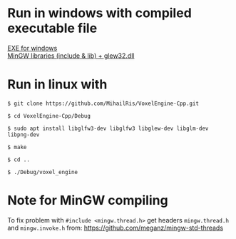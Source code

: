 # Run in windows with compiled executable file

[EXE for windows](https://drive.google.com/file/d/1JvCo8P6jLkgrC74PRglRA2rPO7uZ0AOZ/view?usp=sharing)<br>
[MinGW libraries (include & lib) + glew32.dll](https://drive.google.com/file/d/1k1Hnbz2Uhr4-03upt2yHxKws396HQDra/view?usp=sharing)

# Run in linux with
`$ git clone https://github.com/MihailRis/VoxelEngine-Cpp.git`

`$ cd VoxelEngine-Cpp/Debug`

`$ sudo apt install libglfw3-dev libglfw3 libglew-dev libglm-dev libpng-dev`

`$ make `

`$ cd ..`

`$ ./Debug/voxel_engine`

# Note for MinGW compiling

To fix problem with `#include <mingw.thread.h>` get headers `mingw.thread.h` and `mingw.invoke.h` from: 
https://github.com/meganz/mingw-std-threads
